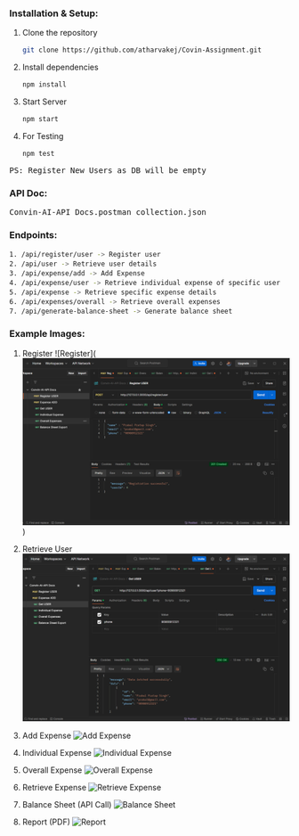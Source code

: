 ### Installation & Setup:
1. Clone the repository
   ```bash
   git clone https://github.com/atharvakej/Covin-Assignment.git
   ```

2. Install dependencies
   ```bash
   npm install
   ```
3. Start Server
   ```bash
   npm start
   ```
4. For Testing 
    ```bash
   npm test
   ```


<pre>PS: Register New Users as DB will be empty</pre>

### API Doc:
<pre>Convin-AI-API Docs.postman_collection.json</pre>


### Endpoints:
   ```bash
   1. /api/register/user -> Register user
   2. /api/user -> Retrieve user details
   3. /api/expense/add -> Add Expense
   4. /api/expense/user -> Retrieve individual expense of specific user
   5. /api/expense -> Retrieve specific expense details
   6. /api/expenses/overall -> Retrieve overall expenses
   7. /api/generate-balance-sheet -> Generate balance sheet
   ```

### Example Images:
1. Register
   ![Register](![alt text](/Testing_images/Register.png))

2. Retrieve User
   ![Retrieve User](Testing_images\getUser.png)
     
3. Add Expense
   ![Add Expense](/images/add_expense.png)

4. Individual Expense
   ![Individual Expense](/images/individual_expense.png)

5. Overall Expense
   ![Overall Expense](/images/overall_expense.png)

6. Retrieve Expense
   ![Retrieve Expense](/images/retrieve_expense.png)
   
7. Balance Sheet (API Call)
   ![Balance Sheet](/images/balance_sheet.png)

8. Report (PDF)
   ![Report](/images/report.png)

